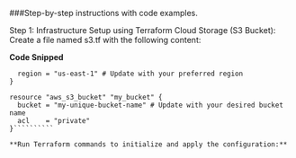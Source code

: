 ###Step-by-step instructions with code examples.

Step 1: Infrastructure Setup using Terraform
Cloud Storage (S3 Bucket):
Create a file named s3.tf with the following content:

**Code Snipped**

````provider "aws" {
  region = "us-east-1" # Update with your preferred region
}

resource "aws_s3_bucket" "my_bucket" {
  bucket = "my-unique-bucket-name" # Update with your desired bucket name
  acl    = "private"
}``````````

**Run Terraform commands to initialize and apply the configuration:**

